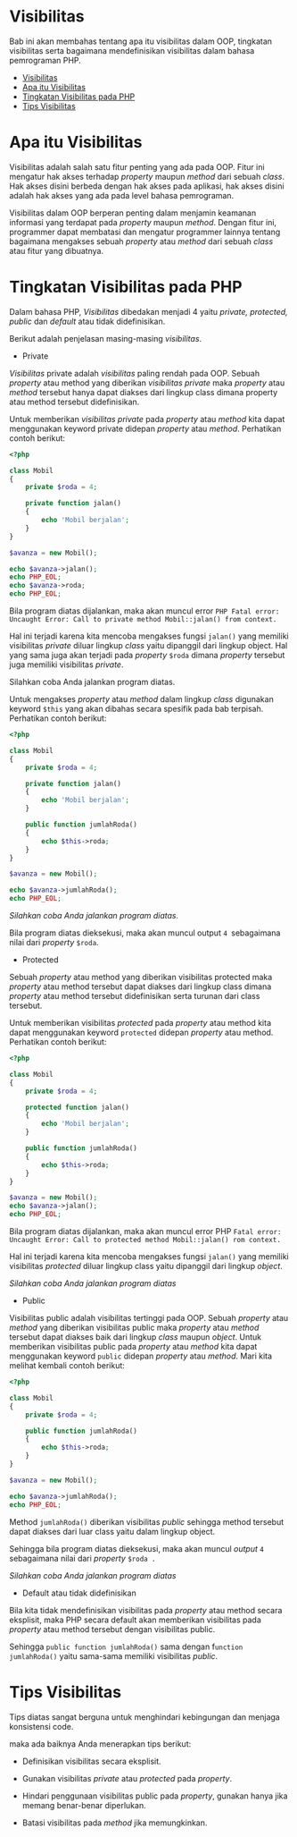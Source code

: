 Visibilitas
===========
Bab ini akan membahas tentang apa itu visibilitas dalam OOP, tingkatan visibilitas serta bagaimana mendefinisikan visibilitas dalam bahasa pemrograman PHP.

- [Visibilitas](#visibilitas)
- [Apa itu Visibilitas](#apa-itu-visibilitas)
- [Tingkatan Visibilitas pada PHP](#tingkatan-visibilitas-pada-php)
- [Tips Visibilitas](#tips-visibilitas)

# Apa itu Visibilitas

Visibilitas adalah salah satu fitur penting yang ada pada OOP. Fitur ini mengatur hak akses terhadap _property_ maupun _method_ dari sebuah *class*. Hak akses disini berbeda dengan hak akses pada aplikasi, hak akses disini adalah hak akses yang ada pada level bahasa pemrograman.

Visibilitas dalam OOP berperan penting dalam menjamin keamanan informasi yang terdapat pada _property_ maupun _method_. Dengan fitur ini, programmer dapat membatasi dan mengatur programmer lainnya tentang bagaimana mengakses sebuah _property_ atau _method_ dari sebuah *class* atau fitur yang dibuatnya.

# Tingkatan Visibilitas pada PHP

Dalam bahasa PHP, *Visibilitas* dibedakan menjadi 4 yaitu *private, protected, public* dan *default* atau tidak didefinisikan. 

Berikut adalah penjelasan masing-masing *visibilitas*.

- Private

*Visibilitas* private adalah *visibilitas* paling rendah pada OOP. Sebuah *property* atau method yang diberikan *visibilitas* *private* maka *property* atau *method* tersebut hanya dapat diakses dari lingkup class dimana property atau method tersebut didefinisikan. 

Untuk memberikan *visibilitas* *private* pada *property* atau *method* kita dapat menggunakan keyword private didepan *property* atau *method*. Perhatikan contoh berikut:

```php
<?php

class Mobil
{
	private $roda = 4;

	private function jalan()
	{
		echo 'Mobil berjalan';
	}
}

$avanza = new Mobil();

echo $avanza->jalan(); 
echo PHP_EOL;
echo $avanza->roda; 
echo PHP_EOL;
```
Bila program diatas dijalankan, maka akan muncul error `PHP Fatal error: Uncaught Error: Call to private method Mobil::jalan() from context. `


Hal ini terjadi karena kita mencoba mengakses fungsi `jalan()` yang memiliki visibilitas *private* diluar lingkup *class* yaitu dipanggil dari lingkup object. Hal yang sama juga akan terjadi pada *property* `$roda` dimana *property* tersebut juga memiliki visibilitas *private*.

Silahkan coba Anda jalankan program diatas.

Untuk mengakses *property* atau *method* dalam lingkup *class* digunakan keyword `$this` yang akan dibahas secara spesifik pada bab terpisah. Perhatikan contoh berikut:

```php
<?php

class Mobil
{
	private $roda = 4;

	private function jalan()
	{
		echo 'Mobil berjalan';
	}

	public function jumlahRoda()
	{
		echo $this->roda;
	}
}

$avanza = new Mobil();

echo $avanza->jumlahRoda(); 
echo PHP_EOL;
```

_Silahkan coba Anda jalankan program diatas._

Bila program diatas dieksekusi, maka akan muncul output `4 `sebagaimana nilai dari *property* `$roda`.

- Protected

Sebuah _property_ atau method yang diberikan visibilitas protected maka _property_ atau method tersebut dapat diakses dari lingkup class dimana _property_ atau method tersebut didefinisikan serta turunan dari class tersebut. 

Untuk memberikan visibilitas *protected* pada _property_ atau method kita dapat menggunakan keyword `protected` didepan _property_ atau method. Perhatikan contoh berikut:

```php
<?php

class Mobil
{
	private $roda = 4;

	protected function jalan()
	{
		echo 'Mobil berjalan';
	}

	public function jumlahRoda()
	{
		echo $this->roda;
	}
}

$avanza = new Mobil();
echo $avanza->jalan(); 
echo PHP_EOL;
```
Bila program diatas dijalankan, maka akan muncul error PHP `Fatal error: Uncaught Error: Call to protected method Mobil::jalan() rom context. `

Hal ini terjadi karena kita mencoba mengakses fungsi `jalan()` yang memiliki visibilitas *protected* diluar lingkup class yaitu dipanggil dari lingkup *object*.

_Silahkan coba Anda jalankan program diatas_

- Public

Visibilitas public adalah visibilitas tertinggi pada OOP. Sebuah _property_ atau _method_ yang diberikan visibilitas public maka _property_ atau _method_ tersebut dapat diakses baik dari lingkup _class_ maupun _object_. Untuk memberikan visibilitas public pada _property_ atau _method_ kita dapat menggunakan keyword `public` didepan _property_ atau _method_. Mari kita melihat kembali contoh berikut:

```php
<?php

class Mobil
{
	private $roda = 4;

	public function jumlahRoda()
	{
		echo $this->roda;
	}
}

$avanza = new Mobil();

echo $avanza->jumlahRoda(); 
echo PHP_EOL;
```
Method `jumlahRoda()` diberikan visibilitas *public* sehingga method tersebut dapat diakses dari luar class yaitu dalam lingkup object. 

Sehingga bila program diatas dieksekusi, maka akan muncul *output* `4` sebagaimana nilai dari *property* `$roda .
`

_Silahkan coba Anda jalankan program diatas_

- Default atau tidak didefinisikan

Bila kita tidak mendefinisikan visibilitas pada _property_ atau method secara eksplisit, maka PHP secara default akan memberikan visibilitas pada _property_ atau method tersebut dengan visibilitas public. 

Sehingga `public function jumlahRoda()` sama dengan f`unction jumlahRoda()` yaitu sama-sama memiliki visibilitas *public*.

# Tips Visibilitas

Tips diatas sangat berguna untuk menghindari kebingungan dan menjaga konsistensi code.

maka ada baiknya Anda menerapkan tips berikut:

- Definisikan visibilitas secara eksplisit.

- Gunakan visibilitas *private* atau *protected* pada *property*.

- Hindari penggunaan visibilitas public pada *property*, gunakan hanya jika memang benar-benar diperlukan.

- Batasi visibilitas pada *method* jika memungkinkan.
